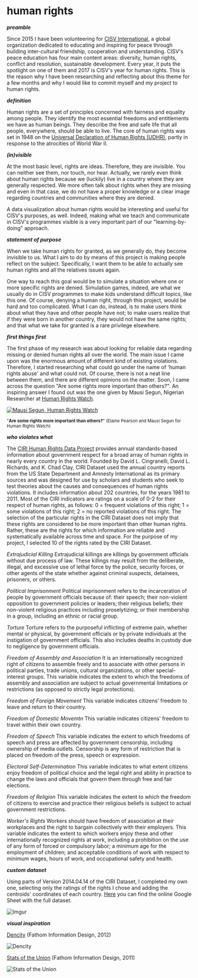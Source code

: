 
# human rights

***preamble***

Since 2015 I have been volunteering for [CISV International](http://www.cisv.org), a global organization dedicated to educating and inspiring for peace through building inter-cultural friendship, cooperation and understanding. CISV's peace education has four main content areas: diversity, human rights, conflict and resolution, sustainable development. Every year, it puts the spotlight on one of them and 2017 is CISV's year for human rights. This is the reason why I have been researching and reflecting about this theme for a few months and why I would like to commit myself and my project to human rights.

***definition***

Human rights are a set of principles concerned with fairness and equality among people. They identify the most essential freedoms and entitlements we have as human beings. They describe the free and safe life that all people, everywhere, should be able to live. The core of human rights was set in 1948 on the [Universal Declaration of Human Rights (UDHR)](http://www.un.org/en/universal-declaration-human-rights/), partly in response to the atrocities of World War II.

***(in)visible***

At the most basic level, rights are ideas. Therefore, they are invisible. You can neither see them, nor touch, nor hear. Actually, we rarely even think about human rights because we (luckily) live in a country where they are generally respected. We more often talk about rights when they are missing and even in that case, we do not have a proper knowledge or a clear image regarding countries and communities where they are denied.

A data visualization about human rights would be interesting and useful for CISV's purposes, as well. Indeed, making what we teach and communicate in CISV's programmes visible is a very important part of our "learning-by-doing" approach.

***statement of purpose***

When we take human rights for granted, as we generally do, they become invisible to us. What I aim to do by means of this project is making people reflect on the subject. Specifically, I want them to be able to actually see human rights and all the relatives issues again. 

One way to reach this goal would be to simulate a situation where one or more specific rights are denied. Simulation games, indeed, are what we usually do in CISV programmes to make kids understand difficult topics, like this one. Of course, denying a human right, through this project, would be hard and too complicated. What I can do, instead, is to make users think about what they have and other people have not; to make users realize that if they were born in another country, they would not have the same rights; and that what we take for granted is a rare privilege elsewhere. 

***first things first***

The first phase of my research was about looking for reliable data regarding missing or denied human rights all over the world. The main issue I came upon was the enormous amount of different kind of existing violations. Therefore, I started researching what could go under the name of 'human rights abuse' and what could not. Of course, there is not a neat line between them, and there are different opinions on the matter. Soon, I came across the question "Are some rights more important than others?". An inspiring answer I found out was the one given by Mausi Segun, Nigerian Researcher at [Human Rights Watch](https://www.hrw.org).

[![Mausi Segun, Human Rights Watch](http://i.imgur.com/smIb0xG.png)](https://www.youtube.com/watch?v=1KNLS1WZkZA "Are some rights more important than others?")

<sub>"**Are some rights more important than others?**" (Elaine Pearson and Mausi Segun for Human Rights Watch)</sub>

***who violates what***

The [CIRI Human Rights Data Project](http://www.humanrightsdata.com) provides annual standards-based information about government respect for a broad array of human rights in nearly every country in the world. Founded by David L. Cingranelli, David L. Richards, and K. Chad Clay, CIRI Dataset used the annual country reports from the US State Department and Amnesty International as its primary sources and was designed for use by scholars and students who seek to test theories about the causes and consequences of human rights violations. It includes information about 202 countries, for the years 1981 to 2011. 
Most of the CIRI indicators are ratings on a scale of 0-2 for their respect of human rights, as follows: 0 = frequent violations of this right; 1 = some violations of this right; 2 = no reported violations of this right.
The selection of the particular rights in the CIRI Dataset does not imply that these rights are considered to be more important than other human rights. Rather, these are the rights for which information are reliable and systematically available across time and space. For the purpose of my project, I selected 10 of the rights rated by the CIRI Dataset.

*Extrajudicial Killing* Extrajudicial killings are killings by government officials without due process of law. These killings may result from the deliberate, illegal, and excessive use of lethal force by the police, security forces, or other agents of the state whether against criminal suspects, detainees, prisoners, or others.

*Political Imprisonment* Political imprisonment refers to the incarceration of people by government officials because of: their speech; their non-violent opposition to government policies or leaders; their religious beliefs; their non-violent religious practices including proselytizing; or their membership in a group, including an ethnic or racial group.

*Torture* Torture refers to the purposeful inflicting of extreme pain, whether mental or physical, by government officials or by private individuals at the instigation of government officials. This also includes deaths in custody due to negligence by government officials.

*Freedom of Assembly and Association* It is an internationally recognized right of citizens to assemble freely and to associate with other persons in political parties, trade unions, cultural organizations, or other special-interest groups. This variable indicates the extent to which the freedoms of assembly and association are subject to actual governmental limitations or restrictions (as opposed to strictly legal protections).

*Freedom of Foreign Movement* This variable indicates citizens’ freedom to leave and return to their country.

*Freedom of Domestic Movemtn* This variable indicates citizens’ freedom to travel within their own country.

*Freedom of Speech* This variable indicates the extent to which freedoms of speech and press are affected by government censorship, including ownership of media outlets. Censorship is any form of restriction that is placed on freedom of the press, speech or expression.

*Electoral Self-Determination* This variable indicates to what extent citizens enjoy freedom of political choice and the legal right and ability in practice to change the laws and officials that govern them through free and fair elections.

*Freedom of Religion* This variable indicates the extent to which the freedom of citizens to exercise and practice their religious beliefs is subject to actual government restrictions.

*Worker's Rights* Workers should have freedom of association at their workplaces and the right to bargain collectively with their employers. This variable indicates the extent to which workers enjoy these and other internationally recognized rights at work, including a prohibition on the use of any form of forced or compulsory labor; a minimum age for the employment of children; and acceptable conditions of work with respect to minimum wages, hours of work, and occupational safety and health.

***custom dataset***

Using parts of Version 2014.04.14 of the CIRI Dataset, I completed my own one, selecting only the ratings of the rights I chose and adding the centroids' coordinates of each country. [Here](https://docs.google.com/spreadsheets/d/1hsnSWgK8jHz0BzqtMcSEsTRxp33EVtvDSPcBvoAzpJU/edit?usp=sharing) you can find the online Google Sheet with the full dataset.

![Imgur](http://i.imgur.com/xLEFA2p.png)

***visual inspiration***

[Dencity](https://fathom.info/notebook/1981/) (Fathom Information Design, 2012)

![Dencity](https://fathom.info/uploads/2011/09/110923_worldL.png)

[Stats of the Union](https://fathom.info/indicators/) (Fathom Information Design, 2011)

![Stats of the Union](https://fathom.info/uploads/2017/01/sotu-sg6.jpg)
